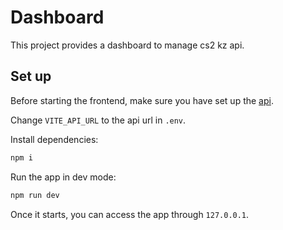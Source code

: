 # Dashboard
This project provides a dashboard to manage cs2 kz api.
## Set up
Before starting the frontend, make sure you have set up the [api](https://github.com/KZGlobalTeam/cs2kz-api).

Change `VITE_API_URL` to the api url in `.env`.

Install dependencies:

```sh
npm i
```

Run the app in dev mode:

```sh
npm run dev
```

Once it starts, you can access the app through `127.0.0.1`.
